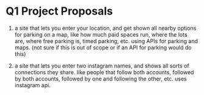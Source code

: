 # Q1 Project Proposals

1. a site that lets you enter your location, and get shown all nearby options for parking on a map, like how much paid spaces run, where the lots are, where free parking is, timed parking, etc. using APIs for parking and maps.
   (not sure if this is out of scope or if an API for parking would do this)

2. a site that lets you enter two instagram names, and shows all sorts of connections they share. like people that follow both accounts, followed by both accounts, followed by one and following the other, etc.
uses instagram api.
